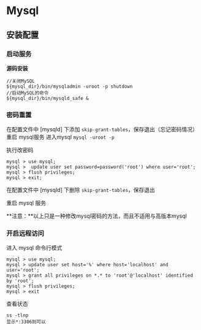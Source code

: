 # Mysql

## 安装配置

### 启动服务

**源码安装**

```shell
//关闭MySQL
${mysql_dir}/bin/mysqladmin -uroot -p shutdown
//启动MySQL的命令
${mysql_dir}/bin/mysqld_safe &
```

### 密码重置

在配置文件中 [mysqld] 下添加 `skip-grant-tables`，保存退出（忘记密码情况）
重启 mysql服务
进入mysql `mysql -uroot -p`

执行改密码

```shell
mysql > use mysql;
mysql >  update user set password=password('root') where user='root';   
mysql > flush privileges;
mysql > exit;
```

在配置文件中 [mysqld] 下删除 `skip-grant-tables`，保存退出

重启 mysql 服务

**注意：**以上只是一种修改mysql密码的方法，而且不适用与高版本mysql

### 开启远程访问

进入 mysql 命令行模式

```shell
mysql > use mysql;
mysql > update user set host='%' where host='localhost' and user='root';
mysql > grant all privileges on *.* to 'root'@'localhost' identified by 'root';
mysql > flush privileges;
mysql > exit
```

查看状态

```shell
ss -tlnp
显示*:3306则可以
```
